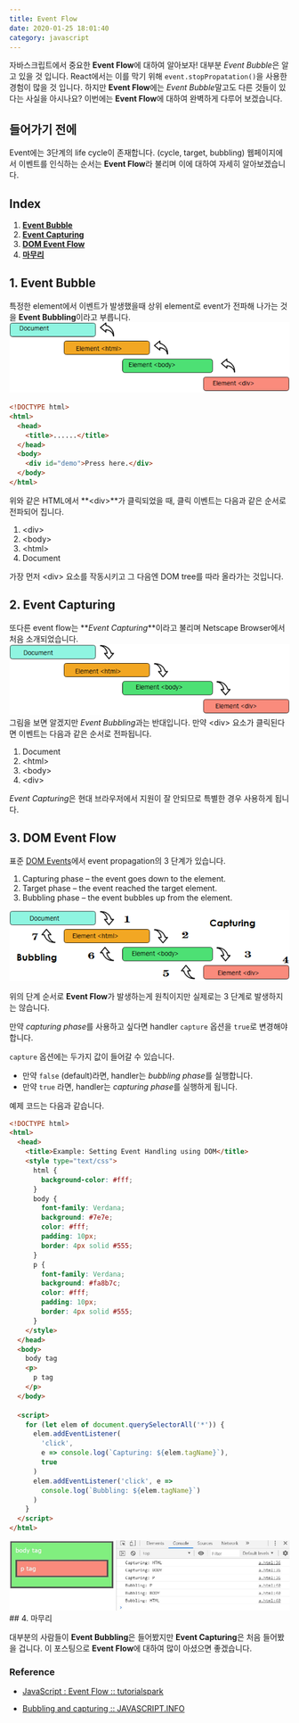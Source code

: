 ```yaml
---
title: Event Flow
date: 2020-01-25 18:01:40
category: javascript
---
```


자바스크립트에서 중요한 **Event Flow**에 대하여 알아보자! 대부분 *Event Bubble*은 알고 있을 것 입니다. React에서는 이를 막기 위해 `event.stopPropatation()`을 사용한 경험이 많을 것 입니다. 하지만 **Event Flow**에는 *Event Bubble*말고도 다른 것들이 있다는 사실을 아시나요? 이번에는 **Event Flow**에 대하여 완벽하게 다루어 보겠습니다.

## 들어가기 전에

Event에는 3단계의 life cycle이 존재합니다. (cycle, target, bubbling)
웹페이지에서 이벤트를 인식하는 순서는 **Event Flow**라 불리며 이에 대하여 자세히 알아보겠습니다.

## Index

1. **[Event Bubble](#1-Event-Bubble)**
2. **[Event Capturing](#2-Event-Capturing)**
3. **[DOM Event Flow](#3-DOM-Event-Flow)**
4. **[마무리](#4-마무리)**

## 1. Event Bubble

특정한 element에서 이벤트가 발생했을때 상위 element로 event가 전파해 나가는 것을 **Event Bubbling**이라고 부릅니다.
<img src="./images/bubbling.png"/>

```html
<!DOCTYPE html>
<html>
  <head>
    <title>......</title>
  </head>
  <body>
    <div id="demo">Press here.</div>
  </body>
</html>
```

위와 같은 HTML에서 **\<div\>**가 클릭되었을 때, 클릭 이벤트는 다음과 같은 순서로 전파되어 집니다.

1. \<div>
2. \<body>
3. \<html>
4. Document

가장 먼저 \<div\> 요소를 작동시키고 그 다음엔 DOM tree를 따라 올라가는 것입니다.

## 2. Event Capturing

또다른 event flow는 **_Event Capturing_**이라고 불리며 Netscape Browser에서 처음 소개되었습니다.
<img src="./images/capturing.png"/>
그림을 보면 알겠지만 *Event Bubbling*과는 반대입니다.
만약 \<div> 요소가 클릭된다면 이벤트는 다음과 같은 순서로 전파됩니다.

1. Document
2. \<html>
3. \<body>
4. \<div>

*Event Capturing*은 현대 브라우저에서 지원이 잘 안되므로 특별한 경우 사용하게 됩니다.

## 3. DOM Event Flow

표준 [DOM Events](https://www.w3.org/TR/DOM-Level-3-Events/)에서 event propagation의 3 단계가 있습니다.

1. Capturing phase – the event goes down to the element.
2. Target phase – the event reached the target element.
3. Bubbling phase – the event bubbles up from the element.

<img src="./images/DOM2_Event_Flow.png"/>

위의 단계 순서로 **Event Flow**가 발생하는게 원칙이지만 실제로는 3 단계로 발생하지는 않습니다.

만약 *capturing phase*를 사용하고 싶다면 handler `capture` 옵션을 `true`로 변경해야합니다.

`capture` 옵션에는 두가지 값이 들어갈 수 있습니다.

- 만약 `false` (default)라면, handler는 *bubbling phase*를 실행합니다.
- 만약 `true` 라면, handler는 *capturing phase*를 실행하게 됩니다.

예제 코드는 다음과 같습니다.

```html
<!DOCTYPE html>
<html>
  <head>
    <title>Example: Setting Event Handling using DOM</title>
    <style type="text/css">
      html {
        background-color: #fff;
      }
      body {
        font-family: Verdana;
        background: #7e7e;
        color: #fff;
        padding: 10px;
        border: 4px solid #555;
      }
      p {
        font-family: Verdana;
        background: #fa8b7c;
        color: #fff;
        padding: 10px;
        border: 4px solid #555;
      }
    </style>
  </head>
  <body>
    body tag
    <p>
      p tag
    </p>
  </body>

  <script>
    for (let elem of document.querySelectorAll('*')) {
      elem.addEventListener(
        'click',
        e => console.log(`Capturing: ${elem.tagName}`),
        true
      )
      elem.addEventListener('click', e =>
        console.log(`Bubbling: ${elem.tagName}`)
      )
    }
  </script>
</html>
```

<img src="./images/event-flow.jpg"/>
## 4. 마무리

대부분의 사람들이 **Event Bubbling**은 들어봤지만 **Event Capturing**은 처음 들어봤을 겁니다. 이 포스팅으로 **Event Flow**에 대하여 많이 아셨으면 좋겠습니다.

### Reference

- [JavaScript : Event Flow :: tutorialspark](http://www.tutorialspark.com/javascript/JavaScript_Event_Flow.php)

- [Bubbling and capturing :: JAVASCRIPT.INFO](https://javascript.info/bubbling-and-capturing)
